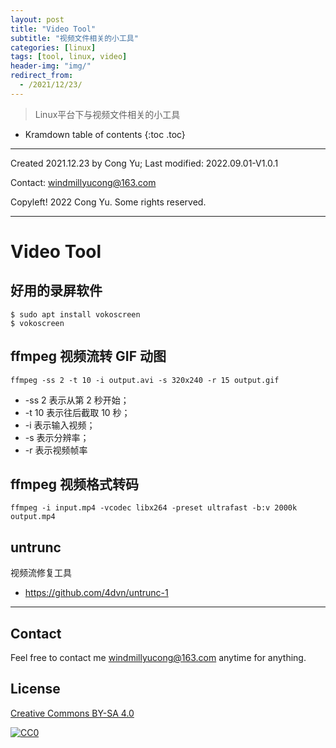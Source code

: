```yaml
---
layout: post
title: "Video Tool"
subtitle: "视频文件相关的小工具"
categories: [linux]
tags: [tool, linux, video]
header-img: "img/"
redirect_from:
  - /2021/12/23/
---
```


>  Linux平台下与视频文件相关的小工具

* Kramdown table of contents
{:toc .toc}



----

Created 2021.12.23 by Cong Yu; Last modified: 2022.09.01-V1.0.1

Contact: [windmillyucong@163.com](mailto:windmillyucong@163.com)

Copyleft! 2022 Cong Yu. Some rights reserved.

----



# Video Tool



## 好用的录屏软件

```shell
$ sudo apt install vokoscreen
$ vokoscreen
```



## ffmpeg 视频流转 GIF 动图

```shell
ffmpeg -ss 2 -t 10 -i output.avi -s 320x240 -r 15 output.gif
```

- -ss 2 表示从第 2 秒开始；
- -t 10 表示往后截取 10 秒；
- -i 表示输入视频；
- -s 表示分辨率；
- -r 表示视频帧率



## ffmpeg 视频格式转码

```shell
ffmpeg -i input.mp4 -vcodec libx264 -preset ultrafast -b:v 2000k output.mp4
```



## untrunc

视频流修复工具

- https://github.com/4dvn/untrunc-1



----



## Contact

Feel free to contact me [windmillyucong@163.com](mailto:windmillyucong@163.com) anytime for anything.


## License

[Creative Commons BY-SA 4.0](http://creativecommons.org/licenses/by-sa/4.0/)

[![CC0](http://i.creativecommons.org/p/zero/1.0/88x31.png)](http://creativecommons.org/publicdomain/zero/1.0/)

